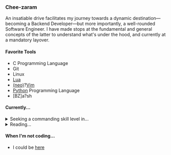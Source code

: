 ### Chee-zaram
An insatiable drive facilitates my journey towards a dynamic destination—becoming a Backend Developer—but more importantly, a well-rounded Software Engineer. I have made stops at the fundamental and general concepts of the latter to understand what's under the hood, and currently at a mandatory layover.

#### Favorite Tools
* C Programming Language
* Git
* Linux
* [Lua](https://lua.org)
* [(neo)](https://neovim.io/)?[Vim](https://www.vim.org/)
* [Python](https://www.python.org/) Programming Language
* [BZ]a?sh

#### Currently...
<details>
  <summary>Seeking a commanding skill level in...</summary>
  <ul>
    <li>Go</li>
    <li>Java</li>
    <li>Rust</li>
  </ul>
</details>

<details>
  <summary>Reading...</summary>
  <ul>
    <li>
      <a href="https://www.goodreads.com/en/book/show/7936425-more-money-than-god">More Money Than God: Hedge Funds and the Making of a New Elite</a>
    </li>
    <li>
      <a href="https://www.goodreads.com/book/show/25550614-programming-rust?from_search=true&from_srp=true&qid=5HA6nUtjZ2&rank=2">Programming Rust: Fast, Safe Systems Development</a>
    </li>
</details>

#### When I'm not coding...
* I could be [here](https://twitter.com/CheezaramOkeke)
